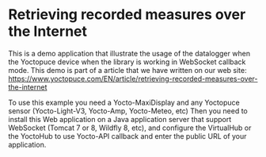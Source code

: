 # Retrieving recorded measures over the Internet

This is a demo application that illustrate the usage of the datalogger when the Yoctopuce device when the library is
working in WebSocket callback mode. This demo is part of a article that we have written  on our web site:
https://www.yoctopuce.com/EN/article/retrieving-recorded-measures-over-the-internet

To use this example you need a Yocto-MaxiDisplay and any Yoctopuce sensor (Yocto-Light-V3, Yocto-Amp, Yocto-Meteo, etc)
Then you need to install this Web application on a Java application server that support WebSocket (Tomcat 7 or 8,
Wildfly 8, etc), and configure the VirtualHub or the YoctoHub to use Yocto-API callback and enter the public URL of your
application.

